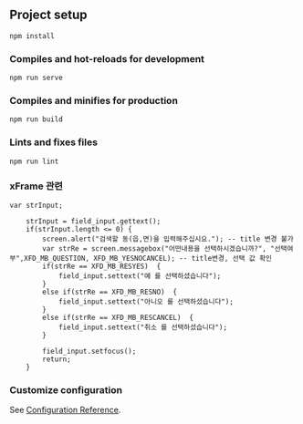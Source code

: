 ## Project setup
```
npm install
```

### Compiles and hot-reloads for development
```
npm run serve
```

### Compiles and minifies for production
```
npm run build
```

### Lints and fixes files
```
npm run lint
```
### xFrame 관련
```
var	strInput;

	strInput = field_input.gettext();
	if(strInput.length <= 0) {
		screen.alert("검색할 동(읍,면)을 입력해주십시요."); -- title 변경 불가
		var strRe = screen.messagebox("어떤내용을 선택하시겠습니까?", "선택여부",XFD_MB_QUESTION, XFD_MB_YESNOCANCEL); -- title변경, 선택 값 확인
		if(strRe == XFD_MB_RESYES)  {
			field_input.settext("예 를 선택하셨습니다");
		}
		else if(strRe == XFD_MB_RESNO)  {
			field_input.settext("아니오 를 선택하셨습니다");
		}
		else if(strRe == XFD_MB_RESCANCEL)  {
			field_input.settext("취소 를 선택하셨습니다");
		}

		field_input.setfocus();
		return;
	}
```

### Customize configuration
See [Configuration Reference](https://cli.vuejs.org/config/).
